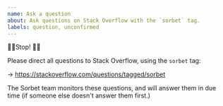 ```yaml
---
name: Ask a question
about: Ask questions on Stack Overflow with the `sorbet` tag.
labels: question, unconfirmed
---
```


🛑🛑Stop! 🛑🛑

Please direct all questions to Stack Overflow, using the `sorbet` tag:

→ https://stackoverflow.com/questions/tagged/sorbet

The Sorbet team monitors these questions, and will answer them in due time
(if someone else doesn't answer them first.)


